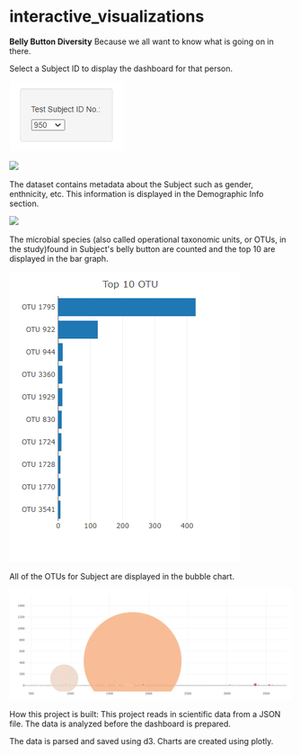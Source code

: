 # interactive_visualizations
<strong>Belly Button Diversity</strong>
Because we all want to know what is going on in there.

Select a Subject ID to display the dashboard for that person.

![](/screenshots/selection.png)

![](/screenshots/dashboard.png)

The dataset contains metadata about the Subject such as gender, enthnicity, etc.  This information is displayed in the Demographic Info section.

![](/screenshots/demographics.png)

The microbial species (also called operational taxonomic units, or OTUs, in the study)found in Subject's belly button are counted and the top 10 are displayed in the bar graph.

![](/screenshots/bar.png)

All of the OTUs for Subject are displayed in the bubble chart.

![](/screenshots/bubble.png)

How this project is built:
This project reads in scientific data from a JSON file. The data is analyzed before the dashboard is prepared.

The data is parsed and saved using d3.
Charts are created using plotly.
